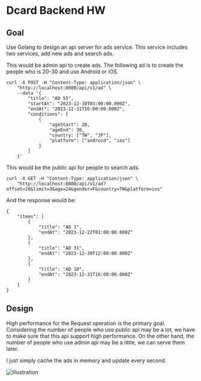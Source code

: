 # Dcard Backend HW

## Goal
Use Golang to design an api server for ads service.
This service includes two services, add new ads and search ads.

This would be admin api to create ads.
The following ad is to create the people who is 20-30 and use Android or iOS.
```
curl -X POST -H "Content-Type: application/json" \
    "http://localhost:8080/api/v1/ad" \
    --data '{
        "title": "AD 55",
        "startAt": "2023-12-10T03:00:00.000Z",
        "endAt": "2023-12-31T16:00:00.000Z",
        "conditions": [
            {
                "ageStart": 20,
                "ageEnd": 30,
                "country: ["TW", "JP"],
                "platform": ["android", "ios"]
            }
        ]
    }'
```

This would be the public api for people to search ads.
```
curl -X GET -H "Content-Type: application/json" \
    "http://localhost:8080/api/v1/ad?offset=10&limit=3&age=24&gender=F&country=TW&platform=ios"
```
And the response would be:
```
{
    "items": [
        {
            "title": "AD 1",
            "endAt": "2023-12-22T01:00:00.000Z"
        },
        {
            "title": "AD 31",
            "endAt": "2023-12-30T12:00:00.000Z"
        },
        {
            "title": "AD 10",
            "endAt": "2023-12-31T16:00:00.000Z"
        }
    ]
}
```

## Design
High performance for the Request operation is the primary goal.
Considering the number of people who use public api may be a lot, we have to make sure that this api support high performance.
On the other hand, the number of people who use admin api may be a little, we can serve them later.

I just simply cache the ads in memory and update every second.

![Illustration](https://github.com/RLungWu/Dcard-Backend-HW/blob/main/img/Illustration.png)
